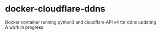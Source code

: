 # docker-cloudflare-ddns
Docker container running python3 and cloudflare API v4 for ddns updating
A work in progress
